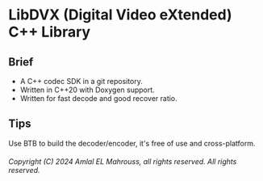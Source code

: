 # LibDVX (Digital Video eXtended) C++ Library

## Brief

- A C++ codec SDK in a git repository.
- Written in C++20 with Doxygen support.
- Written for fast decode and good recover ratio.

## Tips

Use BTB to build the decoder/encoder, it's free of use and cross-platform.

###### Copyright (C) 2024 Amlal EL Mahrouss, all rights reserved. All rights reserved.
